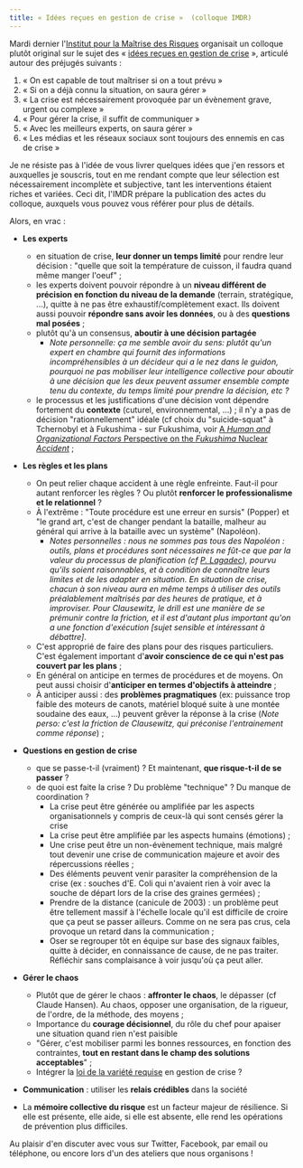 ```yaml
---
title: « Idées reçues en gestion de crise »  (colloque IMDR)
---
```


Mardi dernier l'[Institut pour la Maîtrise des Risques](https://www.imdr.eu/) organisait un colloque plutôt original sur le sujet des « [idées reçues en gestion de crise](https://www.imdr.eu/offres/gestion/events_818_46997_non-2229/idees-recues-en-gestion-de-crise-etudes-de-cas-interactives.html) », articulé autour des préjugés suivants : 
 1. « On est capable de tout maîtriser si on a tout prévu » 
 2. « Si on a déjà connu la situation, on saura gérer » 
 3. « La crise est nécessairement provoquée par un évènement grave, urgent ou complexe »
 4. « Pour gérer la crise, il suffit de communiquer »
 5. « Avec les meilleurs experts, on saura gérer »
 6. « Les médias et les réseaux sociaux sont toujours des ennemis en cas de crise »

Je ne résiste pas à l'idée de vous livrer quelques idées que j'en ressors et auxquelles je souscris, tout en me rendant compte que leur sélection est nécessairement incomplète et subjective, tant les interventions étaient riches et variées. Ceci dit, l'IMDR prépare la publication des actes du colloque, auxquels vous pouvez vous référer pour plus de détails.
	
Alors, en vrac :
- **Les experts**
	- en situation de crise, **leur donner un temps limité** pour rendre leur décision : "quelle que soit la température de cuisson, il faudra quand même manger l'oeuf" ;
	- les experts doivent pouvoir répondre à un **niveau différent de précision en fonction du niveau de la demande** (terrain, stratégique, ...), quitte à ne pas être exhaustif/complètement exact. Ils doivent aussi pouvoir **répondre sans avoir les données**, ou à des **questions mal posées** ;
	- plutôt qu'à un consensus, **aboutir à une décision partagée** 
	  -  _Note personnelle: ça me semble avoir du sens: plutôt qu'un expert en chambre qui fournit des informations incompréhensibles à un décideur qui a le nez dans le guidon, pourquoi ne pas mobiliser leur intelligence collective pour aboutir à une décision que les deux peuvent assumer ensemble compte tenu du contexte, du temps limité pour prendre la décision, etc ?_
	- le processus et les justifications d'une décision vont dépendre fortement du **contexte** (cuturel, environnemental, ...) ; il n'y a pas de décision "rationnellement" idéale (cf choix du "suicide-squat" à Tchernobyl et à Fukushima - sur Fukushima, voir [A _Human and Organizational Factors_ Perspective on the _Fukushima_ Nuclear _Accident_](https://www.irsn.fr/FR/expertise/rapports_expertise/Documents/surete/IRSN-PSN-SRDS-SFOHREX_2015-01_Fukushima-Human-Organizational.pdf) ;
- **Les règles et les plans** 
	- On peut relier chaque accident à une règle enfreinte. Faut-il pour autant renforcer les règles ? Ou plutôt **renforcer le professionalisme et le relationnel** ?
	- À l'extrême : "Toute procédure est une erreur en sursis" (Popper) et "le grand art, c'est de changer pendant la bataille, malheur au général qui arrive à la bataille avec un système" (Napoléon). 
		- _Notes personnelles : nous ne sommes pas tous des Napoléon : outils, plans et procédures sont nécessaires ne fût-ce que par la valeur du processus de planification (cf [P. Lagadec](https://hal.archives-ouvertes.fr/hal-00422147/document)), pourvu qu'ils soient raisonnables, et à condition de connaître leurs limites et de les adapter en situation. En situation de crise, chacun à son niveau aura en même temps à utiliser des outils préalablement maîtrisés par des heures de pratique, et à improviser. Pour Clausewitz, le drill est une manière de se prémunir contre la friction, et il est d'autant plus important qu'on a une fonction d'exécution [sujet sensible et intéressant à débattre]_.
	- C'est approprié de faire des plans pour des risques particuliers. C'est également important d'**avoir conscience de ce qui n'est pas couvert par les plans** ;
	- En général on anticipe en termes de procédures et de moyens. On peut aussi choisir  d'**anticiper en termes d'objectifs à atteindre** ;
	- À anticiper aussi : des **problèmes pragmatiques** (ex: puissance trop faible des moteurs de canots, matériel bloqué suite à une montée soudaine des eaux, ...) peuvent grêver la réponse à la crise (_Note perso: c'est la friction de Clausewitz, qui préconise l'entrainement comme réponse_) ;
- **Questions en gestion de crise**  
	- que se passe-t-il (vraiment) ? Et maintenant, **que risque-t-il de se passer** ?
	- de quoi est faite la crise ? Du problème "technique" ? Du manque de coordination ?
		- La crise peut être générée ou amplifiée par les aspects organisationnels y compris de ceux-là qui sont censés gérer la crise
		- La crise peut être amplifiée par les aspects humains (émotions) ;
		- Une crise peut être un non-évènement technique, mais malgré tout devenir une crise de communication majeure et avoir des répercussions réelles ;
		- Des éléments peuvent venir parasiter la compréhension de la crise (ex : souches d'E. Coli qui n'avaient rien à voir avec la souche de départ lors de la crise des graines germées) ;
		- Prendre de la distance (canicule de 2003) : un problème peut être tellement massif à l'échelle locale qu'il est difficile de croire que ça peut se passer ailleurs. Comme on ne sera pas crus, cela provoque un retard dans la communication ;
		- Oser se regrouper tôt en équipe sur base des signaux faibles, quitte à décider, en connaissance de cause, de ne pas traiter. Réfléchir sans complaisance à voir jusqu'où ça peut aller.

- **Gérer le chaos**
  - Plutôt que de gérer le chaos : **affronter le chaos**, le dépasser (cf Claude Hansen). Au chaos, opposer une organisation, de la rigueur, de l'ordre, de la méthode, des moyens ;
  - Importance du **courage décisionnel**, du rôle du chef pour apaiser une situation quand rien n'est paisible
  - "Gérer, c'est mobiliser parmi les bonnes ressources, en fonction des contraintes, **tout en restant dans le champ des solutions acceptables**" ;
  - Intégrer la [loi de la variété requise](http://bricks.univ-lille1.fr/M23/cours/co/chap02_02.html) en gestion de crise ?
 - **Communication**  : utiliser les **relais crédibles** dans la société
- La **mémoire collective du risque** est un facteur majeur de résilience. Si elle est présente, elle aide, si elle est absente, elle rend les opérations de prévention plus difficiles.

Au plaisir d'en discuter avec vous sur Twitter, Facebook, par email ou téléphone, ou encore lors d'un des ateliers que nous organisons !

